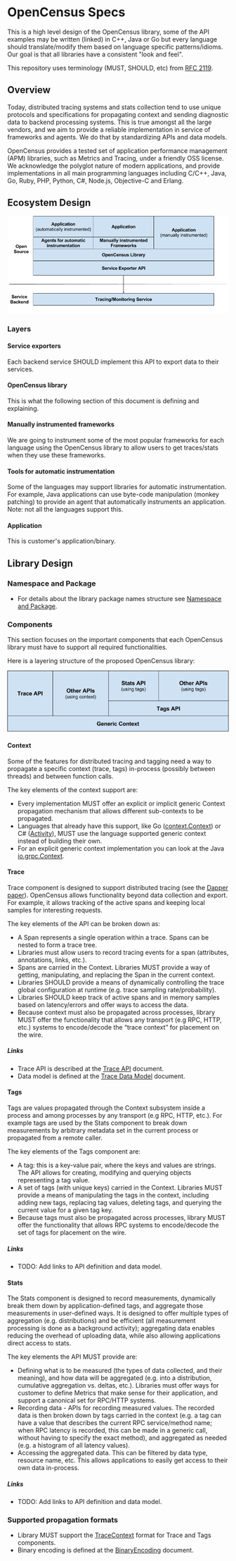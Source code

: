 # OpenCensus Specs

This is a high level design of the OpenCensus library, some of the API examples may be written
(linked) in C++, Java or Go but every language should translate/modify them based on language
specific patterns/idioms. Our goal is that all libraries have a consistent "look and feel".

This repository uses terminology (MUST, SHOULD, etc) from [RFC 2119][RFC2119].

## Overview

Today, distributed tracing systems and stats collection tend to use unique protocols and
specifications for propagating context and sending diagnostic data to backend processing systems.
This is true amongst all the large vendors, and we aim to provide a reliable implementation in
service of frameworks and agents. We do that by standardizing APIs and data models.

OpenCensus provides a tested set of application performance management (APM) libraries, such as
Metrics and Tracing, under a friendly OSS license. We acknowledge the polyglot nature of modern
applications, and provide implementations in all main programming languages including C/C++,
Java, Go, Ruby, PHP, Python, C#, Node.js, Objective-C and Erlang.

## Ecosystem Design

![Ecosystem layers][EcosystemLayers]

### Layers

#### Service exporters

Each backend service SHOULD implement this API to export data to their services.

#### OpenCensus library

This is what the following section of this document is defining and explaining.

#### Manually instrumented frameworks

We are going to instrument some of the most popular frameworks for each language using the
OpenCensus library to allow users to get traces/stats when they use these frameworks.

#### Tools for automatic instrumentation

Some of the languages may support libraries for automatic instrumentation. For example, Java
applications can use byte-code manipulation (monkey patching) to provide an agent that
automatically instruments an application. Note: not all the languages support this.

#### Application

This is customer's application/binary.

## Library Design

### Namespace and Package

* For details about the library package names structure see [Namespace and Package][NamespaceAndPackage].

### Components

This section focuses on the important components that each OpenCensus library must have to
support all required functionalities.

Here is a layering structure of the proposed OpenCensus library:

![Library components][LibraryComponents]

#### Context

Some of the features for distributed tracing and tagging need a way
to propagate a specific context (trace, tags) in-process (possibly between threads)
and between function calls.

The key elements of the context support are:

* Every implementation MUST offer an explicit or implicit generic Context propagation mechanism
  that allows different sub-contexts to be propagated.
* Languages that already have this support, like Go ([context.Context][goContext]) or C# ([Activity][activity]),
  MUST use the language supported generic context instead of building their own.
* For an explicit generic context implementation you can look at the Java [io.grpc.Context][gRPCContext].

#### Trace

Trace component is designed to support distributed tracing (see the [Dapper paper][DapperPaper]).
OpenCensus allows functionality beyond data collection and export. For example, it allows
tracking of the active spans and keeping local samples for interesting requests.

The key elements of the API can be broken down as:

* A Span represents a single operation within a trace. Spans can be nested to form a trace tree.
* Libraries must allow users to record tracing events for a span (attributes, annotations, links,
  etc.).
* Spans are carried in the Context. Libraries MUST provide a way of getting, manipulating,
  and replacing the Span in the current context.
* Libraries SHOULD provide a means of dynamically controlling the trace global configuration at runtime
  (e.g. trace sampling rate/probability).
* Libraries SHOULD keep track of active spans and in memory samples based on latency/errors and
  offer ways to access the data.
* Because context must also be propagated across processes, library MUST offer the functionality
  that allows any transport (e.g RPC, HTTP, etc.) systems to encode/decode the “trace context” for
  placement on the wire.

##### Links

* Trace API is described at the [Trace API][TraceAPI] document.
* Data model is defined at the [Trace Data Model][TraceDataModel] document.

#### Tags

Tags are values propagated through the Context subsystem inside a process and among processes by
any transport (e.g RPC, HTTP, etc.). For example tags are used by the Stats component to break
down measurements by arbitrary metadata set in the current process or propagated from a remote
caller.

The key elements of the Tags component are:

* A tag: this is a key-value pair, where the keys and values are strings. The API allows for
  creating, modifying and querying objects representing a tag value.
* A set of tags (with unique keys) carried in the Context. Libraries MUST provide a means
  of manipulating the tags in the context, including adding new tags, replacing tag values, deleting
  tags, and querying the current value for a given tag key.
* Because tags must also be propagated across processes, library MUST offer the functionality that
  allows RPC systems to encode/decode the set of tags for placement on the wire.

##### Links

* TODO: Add links to API definition and data model.

#### Stats

The Stats component is designed to record measurements, dynamically break them down by
application-defined tags, and aggregate those measurements in user-defined ways. It is designed
to offer multiple types of aggregation (e.g. distributions) and be efficient (all measurement
processing is done as a background activity); aggregating data enables reducing the overhead of
uploading data, while also allowing applications direct access to stats.

The key elements the API MUST provide are:

* Defining what is to be measured (the types of data collected, and their meaning), and how data
  will be aggregated (e.g. into a distribution, cumulative aggregation vs. deltas, etc.). Libraries
  must offer ways for customer to define Metrics that make sense for their application, and support
  a canonical set for RPC/HTTP systems.
* Recording data - APIs for recording measured values. The recorded data is then broken down by tags
  carried in the context (e.g. a tag can have a value that describes the current RPC service/method
  name; when RPC latency is recorded, this can be made in a generic call, without having to specify
  the exact method), and aggregated as needed (e.g. a histogram of all latency values).
* Accessing the aggregated data. This can be filtered by data type, resource name, etc. This
  allows applications to easily get access to their own data in-process.

##### Links

* TODO: Add links to API definition and data model.

### Supported propagation formats

* Library MUST support the [TraceContext][TraceContextSpecs] format for Trace and Tags components.
* Binary encoding is defined at the [BinaryEncoding][BinaryEncoding] document.

[EcosystemLayers]: /drawings/EcosystemLayers.png "Ecosystem Layer"
[DapperPaper]: https://research.google.com/pubs/pub36356.html
[goContext]: https://golang.org/pkg/context
[gRPCContext]: https://github.com/grpc/grpc-java/blob/master/context/src/main/java/io/grpc/Context.java
[LibraryComponents]: /drawings/LibraryComponents.png "OpenCensus Library Components"
[NamespaceAndPackage]: https://github.com/census-instrumentation/opencensus-specs/blob/master/NamespaceAndPackage.md
[RFC2119]: https://www.ietf.org/rfc/rfc2119.txt
[TraceAPI]: https://github.com/census-instrumentation/opencensus-specs/blob/master/trace/README.md
[TraceContextSpecs]: https://github.com/TraceContext/tracecontext-spec
[TraceDataModel]: https://github.com/census-instrumentation/opencensus-proto/blob/master/trace/trace.proto
[BinaryEncoding]: https://github.com/census-instrumentation/opencensus-specs/blob/master/encodings/BinaryEncoding.md
[activity]: https://github.com/dotnet/corefx/blob/master/src/System.Diagnostics.DiagnosticSource/src/ActivityUserGuide.md
